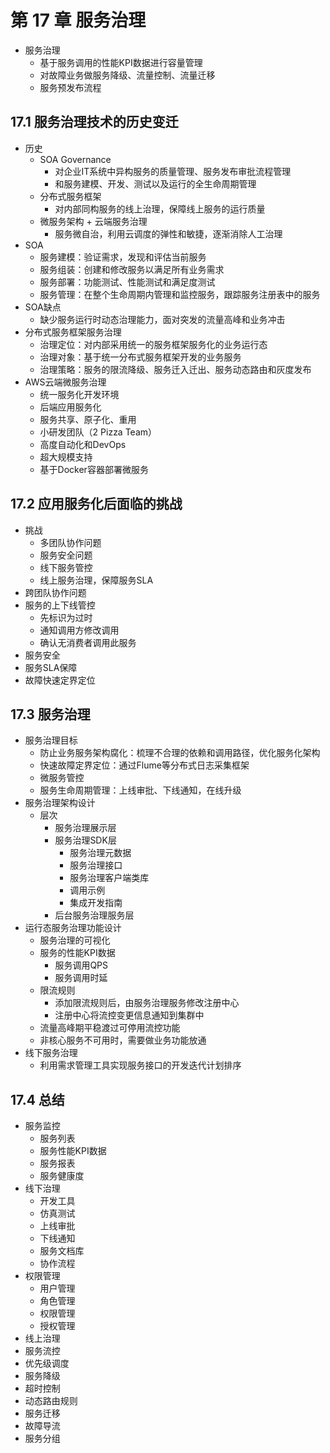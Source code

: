 
# 第 17 章 服务治理

* 服务治理
  * 基于服务调用的性能KPI数据进行容量管理
  * 对故障业务做服务降级、流量控制、流量迁移
  * 服务预发布流程

## 17.1 服务治理技术的历史变迁

* 历史
  * SOA Governance
    * 对企业IT系统中异构服务的质量管理、服务发布审批流程管理
    * 和服务建模、开发、测试以及运行的全生命周期管理
  * 分布式服务框架
    * 对内部同构服务的线上治理，保障线上服务的运行质量
  * 微服务架构 + 云端服务治理
    * 服务微自治，利用云调度的弹性和敏捷，逐渐消除人工治理
* SOA
  * 服务建模：验证需求，发现和评估当前服务
  * 服务组装：创建和修改服务以满足所有业务需求
  * 服务部署：功能测试、性能测试和满足度测试
  * 服务管理：在整个生命周期内管理和监控服务，跟踪服务注册表中的服务
* SOA缺点
  * 缺少服务运行时动态治理能力，面对突发的流量高峰和业务冲击
* 分布式服务框架服务治理
  * 治理定位：对内部采用统一的服务框架服务化的业务运行态
  * 治理对象：基于统一分布式服务框架开发的业务服务
  * 治理策略：服务的限流降级、服务迁入迁出、服务动态路由和灰度发布
* AWS云端微服务治理
  * 统一服务化开发环境
  * 后端应用服务化
  * 服务共享、原子化、重用
  * 小研发团队（2 Pizza Team）
  * 高度自动化和DevOps
  * 超大规模支持
  * 基于Docker容器部署微服务

## 17.2 应用服务化后面临的挑战

* 挑战
  * 多团队协作问题
  * 服务安全问题
  * 线下服务管控
  * 线上服务治理，保障服务SLA
* 跨团队协作问题
* 服务的上下线管控
  * 先标识为过时
  * 通知调用方修改调用
  * 确认无消费者调用此服务
* 服务安全
* 服务SLA保障
* 故障快速定界定位

## 17.3 服务治理

* 服务治理目标
  * 防止业务服务架构腐化：梳理不合理的依赖和调用路径，优化服务化架构
  * 快速故障定界定位：通过Flume等分布式日志采集框架
  * 微服务管控
  * 服务生命周期管理：上线审批、下线通知，在线升级
* 服务治理架构设计
  * 层次
    * 服务治理展示层
    * 服务治理SDK层
      * 服务治理元数据
      * 服务治理接口
      * 服务治理客户端类库
      * 调用示例
      * 集成开发指南
    * 后台服务治理服务层
* 运行态服务治理功能设计
  * 服务治理的可视化
  * 服务的性能KPI数据
    * 服务调用QPS
    * 服务调用时延
  * 限流规则
    * 添加限流规则后，由服务治理服务修改注册中心
    * 注册中心将流控变更信息通知到集群中
  * 流量高峰期平稳渡过可停用流控功能
  * 非核心服务不可用时，需要做业务功能放通
* 线下服务治理
  * 利用需求管理工具实现服务接口的开发迭代计划排序

## 17.4 总结

* 服务监控
  * 服务列表
  * 服务性能KPI数据
  * 服务报表
  * 服务健康度
* 线下治理
  * 开发工具
  * 仿真测试
  * 上线审批
  * 下线通知
  * 服务文档库
  * 协作流程
* 权限管理
  * 用户管理
  * 角色管理
  * 权限管理
  * 授权管理
* 线上治理
 * 服务流控
 * 优先级调度
 * 服务降级
 * 超时控制
 * 动态路由规则
 * 服务迁移
 * 故障导流
 * 服务分组